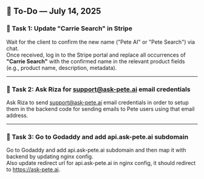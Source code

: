 ## 📝 To-Do — July 14, 2025

### 🔧 Task 1: Update "Carrie Search" in Stripe

Wait for the client to confirm the new name ("Pete AI" or "Pete Search") via chat.  
Once received, log in to the Stripe portal and replace all occurrences of **"Carrie Search"** with the confirmed name in the relevant product fields (e.g., product name, description, metadata).

---

### 🔧 Task 2: Ask Riza for support@ask-pete.ai email credentials

Ask Riza to send support@ask-pete.ai email credentials in order to setup them in the backend code for sending emails to Pete users using that email address.

---

### 🔧 Task 3: Go to Godaddy and add api.ask-pete.ai subdomain

Go to Godaddy and add api.ask-pete.ai subdomain and then map it with backend by updating nginx config.  
Also update redirect url for api.ask-pete.ai in nginx config, it should redirect to https://ask-pete.ai.